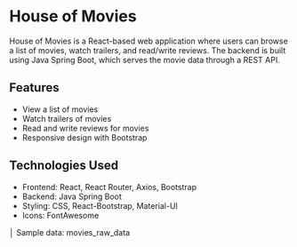 # House of Movies

House of Movies is a React-based web application where users can browse a list of movies, watch trailers, and read/write reviews. The backend is built using Java Spring Boot, which serves the movie data through a REST API.

## Features

- View a list of movies
- Watch trailers of movies
- Read and write reviews for movies
- Responsive design with Bootstrap

## Technologies Used

- Frontend: React, React Router, Axios, Bootstrap
- Backend: Java Spring Boot
- Styling: CSS, React-Bootstrap, Material-UI
- Icons: FontAwesome


│
Sample data: movies_raw_data
